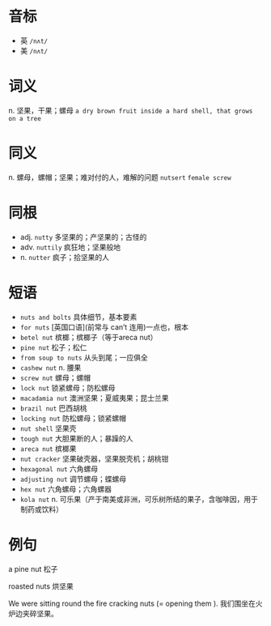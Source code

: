 # 音标

- 英 `/nʌt/`
- 美 `/nʌt/`

# 词义

n. 坚果，干果；螺母
`a dry brown fruit inside a hard shell, that grows on a tree`

# 同义

n. 螺母，螺帽；坚果；难对付的人，难解的问题
`nutsert` `female screw`

# 同根

- adj. `nutty` 多坚果的；产坚果的；古怪的
- adv. `nuttily` 疯狂地；坚果般地
- n. `nutter` 疯子；拾坚果的人

# 短语

- `nuts and bolts` 具体细节，基本要素
- `for nuts` [英国口语](前常与 can’t 连用)一点也，根本
- `betel nut` 槟榔；槟榔子（等于areca nut）
- `pine nut` 松子；松仁
- `from soup to nuts` 从头到尾；一应俱全
- `cashew nut` n. 腰果
- `screw nut` 螺母；螺帽
- `lock nut` 锁紧螺母；防松螺母
- `macadamia nut` 澳洲坚果；夏威夷果；昆士兰果
- `brazil nut` 巴西胡桃
- `locking nut` 防松螺母；锁紧螺帽
- `nut shell` 坚果壳
- `tough nut` 大胆果断的人；暴躁的人
- `areca nut` 槟榔果
- `nut cracker` 坚果破壳器，坚果脱壳机；胡桃钳
- `hexagonal nut` 六角螺母
- `adjusting nut` 调节螺母；蝶螺母
- `hex nut` 六角螺母；六角螺器
- `kola nut` n. 可乐果（产于南美或非洲，可乐树所结的果子，含咖啡因，用于制药或饮料）

# 例句

a pine nut
松子

roasted nuts
烘坚果

We were sitting round the fire cracking nuts (= opening them ).
我们围坐在火炉边夹碎坚果。


